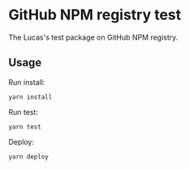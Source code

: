 # GitHub NPM registry test

The Lucas's test package on GitHub NPM registry.

## Usage

Run install:

```
yarn install
```

Run test:

```
yarn test
```

Deploy:

```
yarn deploy
```
